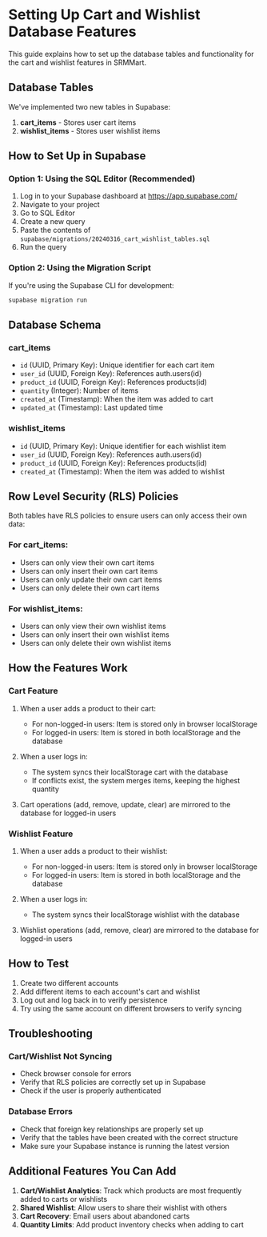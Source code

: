 # Setting Up Cart and Wishlist Database Features

This guide explains how to set up the database tables and functionality for the cart and wishlist features in SRMMart.

## Database Tables

We've implemented two new tables in Supabase:

1. **cart_items** - Stores user cart items
2. **wishlist_items** - Stores user wishlist items

## How to Set Up in Supabase

### Option 1: Using the SQL Editor (Recommended)

1. Log in to your Supabase dashboard at https://app.supabase.com/
2. Navigate to your project
3. Go to SQL Editor
4. Create a new query
5. Paste the contents of `supabase/migrations/20240316_cart_wishlist_tables.sql`
6. Run the query

### Option 2: Using the Migration Script

If you're using the Supabase CLI for development:

```bash
supabase migration run
```

## Database Schema

### cart_items
- `id` (UUID, Primary Key): Unique identifier for each cart item
- `user_id` (UUID, Foreign Key): References auth.users(id)
- `product_id` (UUID, Foreign Key): References products(id)
- `quantity` (Integer): Number of items
- `created_at` (Timestamp): When the item was added to cart
- `updated_at` (Timestamp): Last updated time

### wishlist_items
- `id` (UUID, Primary Key): Unique identifier for each wishlist item
- `user_id` (UUID, Foreign Key): References auth.users(id)
- `product_id` (UUID, Foreign Key): References products(id)
- `created_at` (Timestamp): When the item was added to wishlist

## Row Level Security (RLS) Policies

Both tables have RLS policies to ensure users can only access their own data:

### For cart_items:
- Users can only view their own cart items
- Users can only insert their own cart items
- Users can only update their own cart items
- Users can only delete their own cart items

### For wishlist_items:
- Users can only view their own wishlist items
- Users can only insert their own wishlist items
- Users can only delete their own wishlist items

## How the Features Work

### Cart Feature
1. When a user adds a product to their cart:
   - For non-logged-in users: Item is stored only in browser localStorage
   - For logged-in users: Item is stored in both localStorage and the database

2. When a user logs in:
   - The system syncs their localStorage cart with the database
   - If conflicts exist, the system merges items, keeping the highest quantity

3. Cart operations (add, remove, update, clear) are mirrored to the database for logged-in users

### Wishlist Feature
1. When a user adds a product to their wishlist:
   - For non-logged-in users: Item is stored only in browser localStorage
   - For logged-in users: Item is stored in both localStorage and the database

2. When a user logs in:
   - The system syncs their localStorage wishlist with the database

3. Wishlist operations (add, remove, clear) are mirrored to the database for logged-in users

## How to Test

1. Create two different accounts
2. Add different items to each account's cart and wishlist
3. Log out and log back in to verify persistence
4. Try using the same account on different browsers to verify syncing

## Troubleshooting

### Cart/Wishlist Not Syncing
- Check browser console for errors
- Verify that RLS policies are correctly set up in Supabase
- Check if the user is properly authenticated

### Database Errors
- Check that foreign key relationships are properly set up
- Verify that the tables have been created with the correct structure
- Make sure your Supabase instance is running the latest version

## Additional Features You Can Add

1. **Cart/Wishlist Analytics**: Track which products are most frequently added to carts or wishlists
2. **Shared Wishlist**: Allow users to share their wishlist with others
3. **Cart Recovery**: Email users about abandoned carts
4. **Quantity Limits**: Add product inventory checks when adding to cart 